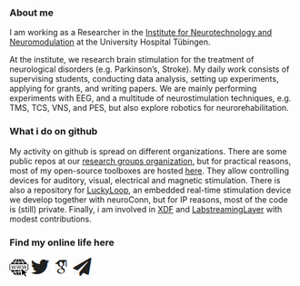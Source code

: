 ### About me

I am working as a Researcher in the [Institute for Neurotechnology and Neuromodulation](https://www.medizin.uni-tuebingen.de/go/neuromodulation) at the University Hospital Tübingen.

At the institute, we research brain stimulation for the treatment of neurological disorders (e.g. Parkinson’s, Stroke). My daily work consists of supervising students, conducting data analysis, setting up experiments, applying for grants, and writing papers. We are mainly performing experiments with EEG, and a multitude of neurostimulation techniques, e.g. TMS, TCS, VNS, and PES, but also explore robotics for neurorehabilitation.

### What i do on github

My activity on github is spread on different organizations. There are some public repos at our [research groups organization](https://github.com/translationalneurosurgery), but for  practical reasons, most of my open-source toolboxes are hosted [here](https://github.com/pyreiz). They allow controlling devices for auditory, visual, electrical and magnetic stimulation. There is also a repository for [LuckyLoop](https://github.com/nC-Loop), an embedded real-time stimulation device we develop together with neuroConn, but for IP reasons, most of the code is (still) private. Finally, i am involved in [XDF](https://github.com/xdf-modules) and [LabstreamingLayer](https://github.com/labstreaminglayer) with modest contributions.

### Find my online life here
[![web](https://github.com/agricolab/agricolab/blob/master/media/web.png)](https://www.agricolab.de/) [![twitter](https://github.com/agricolab/agricolab/blob/master/media/twitter.png)](https://twitter.com/agricolabs/) [![gscholar](https://github.com/agricolab/agricolab/blob/master/media/gscholar.png)](https://scholar.google.de/citations?user=mG4Q9i4AAAAJ) [![mail](https://github.com/agricolab/agricolab/blob/master/media/mail.png)](https://robert-guggenberger.de/pages/contact-pgp)
